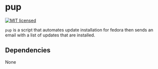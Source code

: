 # pup
  
[![MIT licensed](https://img.shields.io/badge/license-MIT-blue.svg)](./LICENSE.md)

`pup` is a script that automates update installation for fedora then sends an email with a list of updates that are installed.

## Dependencies
None

